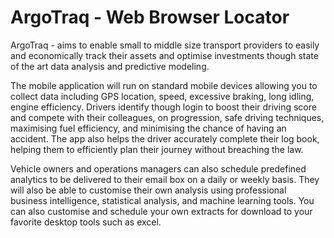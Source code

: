 # ArgoTraq - Web Browser Locator

ArgoTraq - aims to enable small to middle size transport providers to easily and economically track their assets and optimise investments though state of the art data analysis and predictive modeling.

The mobile application will run on standard mobile devices allowing you to collect data including GPS location, speed, excessive braking, long idling, engine efficiency.  Drivers identify though login to boost their driving score and compete with their colleagues, on progression, safe driving techniques, maximising fuel efficiency, and minimising the chance of having an accident.  The app also helps the driver accurately complete their log book, helping them to efficiently plan their journey without breaching the law.

Vehicle owners and operations managers can also schedule predefined analytics to be delivered to their email box on a daily or weekly basis.  They will also be able to customise their own analysis using professional business intelligence, statistical analysis, and machine learning tools.  You can also customise and schedule your own extracts for download to your favorite desktop tools such as excel. 
